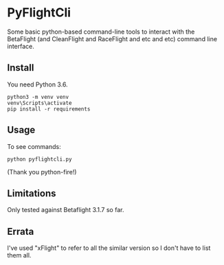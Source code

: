 # PyFlightCli

Some basic python-based command-line tools to interact with the BetaFlight
(and CleanFlight and RaceFlight and etc and etc) command line interface.

## Install

You need Python 3.6.

    python3 -m venv venv
    venv\Scripts\activate
    pip install -r requirements

## Usage

To see commands:

    python pyflightcli.py

(Thank you python-fire!)

## Limitations

Only tested against Betaflight 3.1.7 so far.

## Errata

I've used "xFlight" to refer to all the similar version so I don't have to
list them all.
